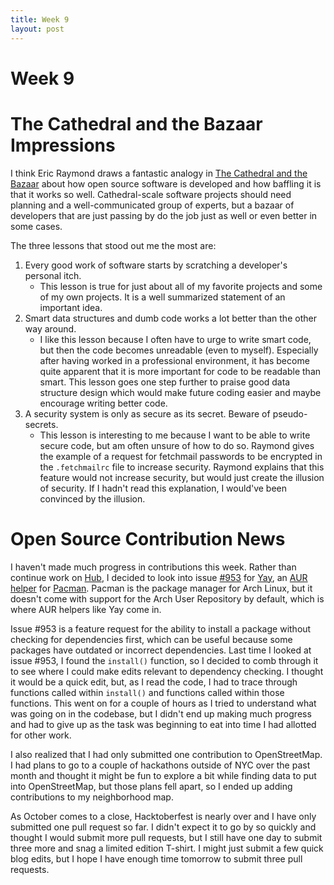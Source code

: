 ```yaml
---
title: Week 9
layout: post
---
```


# Week 9

# The Cathedral and the Bazaar Impressions

I think Eric Raymond draws a fantastic analogy in [The Cathedral and the Bazaar](http://www.catb.org/~esr/writings/cathedral-bazaar/cathedral-bazaar/index.html) about how open source software is developed and how baffling it is that it works so well. Cathedral-scale software projects should need planning and a well-communicated group of experts, but a bazaar of developers that are just passing by do the job just as well or even better in some cases.

The three lessons that stood out me the most are:

1. Every good work of software starts by scratching a developer's personal itch.
    - This lesson is true for just about all of my favorite projects and some of my own projects. It is a well summarized statement of an important idea.
1. Smart data structures and dumb code works a lot better than the other way around.
    - I like this lesson because I often have to urge to write smart code, but then the code becomes unreadable (even to myself). Especially after having worked in a professional environment, it has become quite apparent that it is more important for code to be readable than smart. This lesson goes one step further to praise good data structure design which would make future coding easier and maybe encourage writing better code.
1. A security system is only as secure as its secret. Beware of pseudo-secrets.
    - This lesson is interesting to me because I want to be able to write secure code, but am often unsure of how to do so. Raymond gives the example of a request for fetchmail passwords to be encrypted in the `.fetchmailrc` file to increase security. Raymond explains that this feature would not increase security, but would just create the illusion of security. If I hadn't read this explanation, I would've been convinced by the illusion.

# Open Source Contribution News

I haven't made much progress in contributions this week. Rather than continue work on [Hub](https://github.com/github/hub), I decided to look into issue [#953](https://github.com/Jguer/yay/issues/953) for [Yay](https://github.com/Jguer/yay), an [AUR helper](https://wiki.archlinux.org/index.php/AUR_helpers) for [Pacman](https://wiki.archlinux.org/index.php/pacman). Pacman is the package manager for Arch Linux, but it doesn't come with support for the Arch User Repository by default, which is where AUR helpers like Yay come in.

Issue #953 is a feature request for the ability to install a package without checking for dependencies first, which can be useful because some packages have outdated or incorrect dependencies. Last time I looked at issue #953, I found the `install()` function, so I decided to comb through it to see where I could make edits relevant to dependency checking. I thought it would be a quick edit, but, as I read the code, I had to trace through functions called within `install()` and functions called within those functions. This went on for a couple of hours as I tried to understand what was going on in the codebase, but I didn't end up making much progress and had to give up as the task was beginning to eat into time I had allotted for other work.

I also realized that I had only submitted one contribution to OpenStreetMap. I had plans to go to a couple of hackathons outside of NYC over the past month and thought it might be fun to explore a bit while finding data to put into OpenStreetMap, but those plans fell apart, so I ended up adding contributions to my neighborhood map.

As October comes to a close, Hacktoberfest is nearly over and I have only submitted one pull request so far. I didn't expect it to go by so quickly and thought I would submit more pull requests, but I still have one day to submit three more and snag a limited edition T-shirt. I might just submit a few quick blog edits, but I hope I have enough time tomorrow to submit three pull requests.
